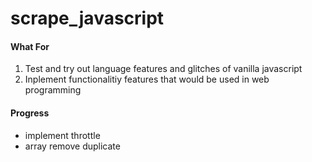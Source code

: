 # scrape_javascript

#### What For

1. Test and try out language features and glitches of vanilla javascript
2. Inplement functionalitiy features that would be used in web programming

#### Progress

* implement throttle
* array remove duplicate